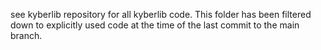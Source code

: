see kyberlib repository for all kyberlib code. This folder has been filtered down to explicitly used code at the time of the last commit to the main branch.
